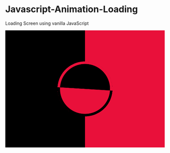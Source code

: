# Javascript-Animation-Loading
Loading Screen using vanilla JavaScript 

![Screenshot](screenshot.png)
